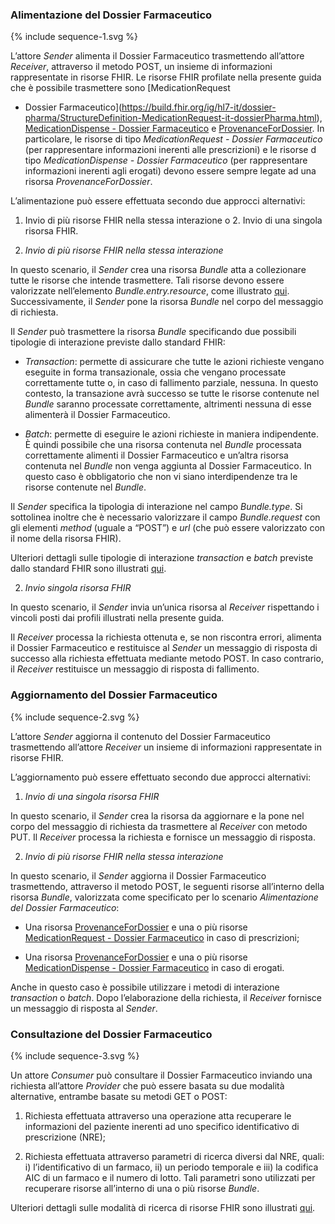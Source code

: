 ### Alimentazione del Dossier Farmaceutico

{% include sequence-1.svg %}

L’attore *Sender* alimenta il Dossier Farmaceutico trasmettendo
all’attore *Receiver*, attraverso il metodo POST, un insieme di
informazioni rappresentate in risorse FHIR. Le risorse FHIR profilate
nella presente guida che è possibile trasmettere sono [MedicationRequest
- Dossier
Farmaceutico](https://build.fhir.org/ig/hl7-it/dossier-pharma/StructureDefinition-MedicationRequest-it-dossierPharma.html),
[MedicationDispense - Dossier
Farmaceutico](https://build.fhir.org/ig/hl7-it/dossier-pharma/StructureDefinition-MedicationDispense-it-dossierPharma.html)
e
[ProvenanceForDossier](https://build.fhir.org/ig/hl7-it/dossier-pharma/StructureDefinition-ProvenanceForDossier.html).
In particolare, le risorse di tipo *MedicationRequest - Dossier
Farmaceutico* (per rappresentare informazioni inerenti alle
prescrizioni) e le risorse d tipo *MedicationDispense - Dossier
Farmaceutico* (per rappresentare informazioni inerenti agli erogati)
devono essere sempre legate ad una risorsa *ProvenanceForDossier*.

L’alimentazione può essere effettuata secondo due approcci alternativi:
1. Invio di più risorse FHIR nella stessa interazione o 2. Invio di una
singola risorsa FHIR.

1.  *Invio di più risorse FHIR nella stessa interazione*

In questo scenario, il *Sender* crea una risorsa *Bundle* atta a
collezionare tutte le risorse che intende trasmettere. Tali risorse
devono essere valorizzate nell’elemento *Bundle.entry.resource*, come
illustrato [qui](https://www.hl7.org/fhir/bundle.html). Successivamente,
il *Sender* pone la risorsa *Bundle* nel corpo del messaggio di
richiesta.

Il *Sender* può trasmettere la risorsa *Bundle* specificando due
possibili tipologie di interazione previste dallo standard FHIR:

  - *Transaction*: permette di assicurare che tutte le azioni richieste
    vengano eseguite in forma transazionale, ossia che vengano
    processate correttamente tutte o, in caso di fallimento parziale,
    nessuna. In questo contesto, la transazione avrà successo se tutte
    le risorse contenute nel *Bundle* saranno processate correttamente,
    altrimenti nessuna di esse alimenterà il Dossier Farmaceutico.

  - *Batch*: permette di eseguire le azioni richieste in maniera
    indipendente. È quindi possibile che una risorsa contenuta nel
    *Bundle* processata correttamente alimenti il Dossier Farmaceutico e
    un’altra risorsa contenuta nel *Bundle* non venga aggiunta al
    Dossier Farmaceutico. In questo caso è obbligatorio che non vi siano
    interdipendenze tra le risorse contenute nel *Bundle*.

Il *Sender* specifica la tipologia di interazione nel campo
*Bundle.type*. Si sottolinea inoltre che è necessario valorizzare il
campo *Bundle.request* con gli elementi *method* (uguale a “POST”) e
*url* (che può essere valorizzato con il nome della risorsa FHIR).

Ulteriori dettagli sulle tipologie di interazione *transaction* e
*batch* previste dallo standard FHIR sono illustrati
[qui](https://www.hl7.org/fhir/http.html#transaction).

2.  *Invio singola risorsa FHIR*

In questo scenario, il *Sender* invia un’unica risorsa al *Receiver*
rispettando i vincoli posti dai profili illustrati nella presente guida.

Il *Receiver* processa la richiesta ottenuta e, se non riscontra errori,
alimenta il Dossier Farmaceutico e restituisce al *Sender* un messaggio
di risposta di successo alla richiesta effettuata mediante metodo POST.
In caso contrario, il *Receiver* restituisce un messaggio di risposta di
fallimento.

### Aggiornamento del Dossier Farmaceutico

{% include sequence-2.svg %}

L’attore *Sender* aggiorna il contenuto del Dossier Farmaceutico
trasmettendo all’attore *Receiver* un insieme di informazioni
rappresentate in risorse FHIR.

L’aggiornamento può essere effettuato secondo due approcci alternativi:

1.  *Invio di una singola risorsa FHIR*

In questo scenario, il *Sender* crea la risorsa da aggiornare e la pone
nel corpo del messaggio di richiesta da trasmettere al *Receiver* con
metodo PUT. Il *Receiver* processa la richiesta e fornisce un messaggio
di risposta.

2.  *Invio di più risorse FHIR nella stessa interazione*

In questo scenario, il *Sender* aggiorna il Dossier Farmaceutico
trasmettendo, attraverso il metodo POST, le seguenti risorse all’interno
della risorsa *Bundle*, valorizzata come specificato per lo scenario
*Alimentazione del Dossier Farmaceutico*:

  - Una risorsa
    [ProvenanceForDossier](https://build.fhir.org/ig/hl7-it/dossier-pharma/StructureDefinition-ProvenanceForDossier.html)
    e una o più risorse [MedicationRequest - Dossier
    Farmaceutico](https://build.fhir.org/ig/hl7-it/dossier-pharma/StructureDefinition-MedicationRequest-it-dossierPharma.html)
    in caso di prescrizioni;

  - Una risorsa
    [ProvenanceForDossier](https://build.fhir.org/ig/hl7-it/dossier-pharma/StructureDefinition-ProvenanceForDossier.html)
    e una o più risorse [MedicationDispense - Dossier
    Farmaceutico](https://build.fhir.org/ig/hl7-it/dossier-pharma/StructureDefinition-MedicationDispense-it-dossierPharma.html)
    in caso di erogati.

Anche in questo caso è possibile utilizzare i metodi di interazione
*transaction* o *batch*. Dopo l’elaborazione della richiesta, il
*Receiver* fornisce un messaggio di risposta al *Sender*.

### Consultazione del Dossier Farmaceutico

{% include sequence-3.svg %}

Un attore *Consumer* può consultare il Dossier Farmaceutico inviando una
richiesta all’attore *Provider* che può essere basata su due modalità
alternative, entrambe basate su metodi GET o POST:

1.  Richiesta effettuata attraverso una operazione atta recuperare le
    informazioni del paziente inerenti ad uno specifico identificativo
    di prescrizione (NRE);

2.  Richiesta effettuata attraverso parametri di ricerca diversi dal
    NRE, quali: i) l’identificativo di un farmaco, ii) un periodo
    temporale e iii) la codifica AIC di un farmaco e il numero di lotto.
    Tali parametri sono utilizzati per recuperare risorse all’interno di
    una o più risorse *Bundle*.

Ulteriori dettagli sulle modalità di ricerca di risorse FHIR sono
illustrati [qui](https://www.hl7.org/fhir/search.html).
